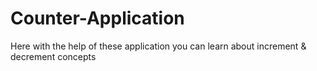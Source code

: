 # Counter-Application
Here with the help of these application you can learn about increment &amp; decrement concepts
